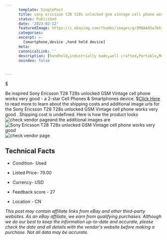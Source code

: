 ```yaml
---
      template: SinglePost
      title: sony ericsson t28 t28s unlocked gsm vintage cell phone works very good 
      status: Published
      date: '2023-02-12'
      featuredImage: https://i.ebayimg.com/thumbs/images/g/IM8AAOSwJkhjtVJX/s-l225.jpg
      categories: 
      excerpt: >-
        [smartphone,device ,hand held device]
      meta:
      canonicalLink: ''
      description: [handheld,industrially made,well crafted,Portable,Mobile,Compact,Convenient,Lightweight,Maneuverable,Man-portable,Miniature,Carriable,Hand-held,Light,Holdable,Transportable,Mobile device,Pocket-sized,On-the-go,Wireless,Cordless,Compact size,Convenient size, smartphone,device ,hand held device]
      noindex: false
      
        
---
```

$

Be inspired Sony Ericsson T28 T28s unlocked GSM Vintage cell phone works very good  - a 2-star Cell Phones & Smartphones device.
$[Click Here](https://www.ebay.com/itm/403588668727?hash=item5df7c25d37%3Ag%3AIM8AAOSwJkhjtVJX&mkevt=1&mkcid=1&mkrid=711-53200-19255-0&campid=%253CePNCampaignId%253E&customid=%253CreferenceId%253E&toolid=10049) to read more to learn about the shipping costs and additional image urls for the Sony Ericsson T28 T28s unlocked GSM Vintage cell phone works very good . Shipping cost is undefined. Here is how the product looks ![check vendor page](https://i.ebayimg.com/thumbs/images/g/IM8AAOSwJkhjtVJX/s-l225.jpg)and the additional images are![Sony Ericsson T28 T28s unlocked GSM Vintage cell phone works very good ](https://i.ebayimg.com/images/g/IM8AAOSwJkhjtVJX/s-l960.jpg)![check vendor page](https://origin-galleryplus.ebayimg.com/ws/web/403588668727_2_0_1/225x225.jpg,https://origin-galleryplus.ebayimg.com/ws/web/403588668727_3_0_1/225x225.jpg,https://origin-galleryplus.ebayimg.com/ws/web/403588668727_4_0_1/225x225.jpg,https://origin-galleryplus.ebayimg.com/ws/web/403588668727_5_0_1/225x225.jpg,https://origin-galleryplus.ebayimg.com/ws/web/403588668727_6_0_1/225x225.jpg,https://origin-galleryplus.ebayimg.com/ws/web/403588668727_7_0_1/225x225.jpg,https://origin-galleryplus.ebayimg.com/ws/web/403588668727_8_0_1/225x225.jpg,https://origin-galleryplus.ebayimg.com/ws/web/403588668727_9_0_1/225x225.jpg,https://origin-galleryplus.ebayimg.com/ws/web/403588668727_10_0_1/225x225.jpg,https://origin-galleryplus.ebayimg.com/ws/web/403588668727_11_0_1/225x225.jpg,https://origin-galleryplus.ebayimg.com/ws/web/403588668727_12_0_1/225x225.jpg,https://origin-galleryplus.ebayimg.com/ws/web/403588668727_13_0_1/225x225.jpg)



 ## Technical Facts 



     
      

 - Condition- Used 


      

 - Listed Price- 79.00 


      

 - Currency- USD 


      

 - Feedback score - 27 


      

 - Location - CN 


      
      

 *_This post may contain affiliate links from eBay and other third-party websites. As an eBay affiliate, we earn from qualifying purchases. Although we do our best to keep the information up-to-date and accurate, please check the date and all details with the vendor's website before making a purchase. Not all data may be accurate._*






